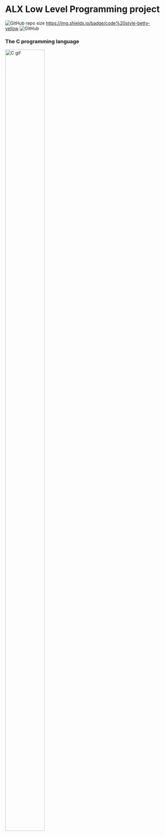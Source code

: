 <h1>ALX Low Level Programming project</h1>

![GitHub repo size](https://img.shields.io/github/repo-size/TPriince/alx-low_level_programming?logo=github)
https://img.shields.io/badge/code%20style-betty-yellow
![GitHub](https://img.shields.io/github/license/TPriince/alx-low_level_programming)

<h3>The C programming language</h3>

<div><img src="https://res.cloudinary.com/practicaldev/image/fetch/s--MF5Cp2yD--/c_limit%2Cf_auto%2Cfl_progressive%2Cq_66%2Cw_880/https://dev-to-uploads.s3.amazonaws.com/i/nyj855ggghu7rcc6ib7c.gif" width="50%" height="80%" alt="C gif" /></div>
